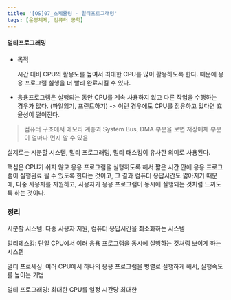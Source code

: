 ```yaml
---
title: '[OS]07_스케쥴링 - 멀티프로그래밍'
tags: [운영체제, 컴퓨터 공학]
---
```


#### 멀티프로그래밍

- 목적

  시간 대비 CPU의 활용도를 높여서 최대한 CPU를 많이 활용하도록 한다. 때문에 응용 프로그램 실행을 더 빨리 완료시킬 수 있다.

- 응용프로그램은 실행되는 동안 CPU를 계속 사용하지 않고 다른 작업을 수행하는 경우가 많다. (파일읽기, 프린트하기) -> 이런 경우에도 CPU를 점유하고 있다면 효율성이 떨어진다.

> 컴퓨터 구조에서 메모리 계층과 System Bus, DMA 부분을 보면 저장매체 부분이 얼마나 먼지 알 수 있음

실제로는 시분할 시스템, 멀티 프로그래밍, 멀티 태스킹이 유사한 의미로 사용된다.

핵심은 CPU가 쉬지 않고 응용 프로그램을 실행하도록 해서 짧은 시간 안에 응용 프로그램이 실행완료 될 수 있도록 한다는 것이고, 그 결과 컴퓨터 응답시간도 짧아지기 때문에, 다중 사용자를 지원하고, 사용자가 응용 프로그램이 동시에 실행되는 것처럼 느끼도록 하는 것이다.

### 정리

시분할 시스템: 다중 사용자 지원, 컴퓨터 응답시간을 최소화하는 시스템

멀티테스킹: 단일 CPU에서 여러 응용 프로그램을 동시에 실행하는 것처럼 보이게 하는 시스템

멀티 프로세싱: 여러 CPU에서 하나의 응용 프로그램을 병렬로 실행하게 해서, 실행속도를 높이는 기법

멀티 프로그래밍: 최대한 CPU를 일정 시간당 최대한

